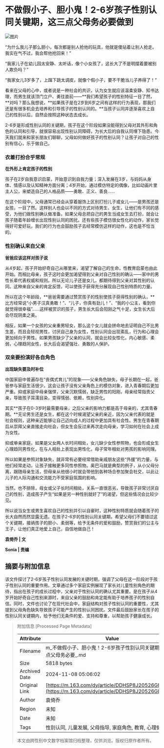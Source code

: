 # 不做假小子、胆小鬼！2-6岁孩子性别认同关键期，这三点父母务必要做到

![图片](https://nimg.ws.126.net/?url=https%3A%2F%2Fstatic.ws.126.net%2Ff2e%2Fwap%2Fcommon%2Fimages%2Fweixinfixed1200low.jpg&thumbnail=750x2147483647&quality=75&type=jpg)

“为什么我儿子那么胆小，每次都是别人抢他的玩具，他就是傻站着让别人抢走。我实在气不过，我会帮他抢回来！”

“我家儿子在幼儿园太安静、太听话，像个小女孩了，这长大了不是明摆着要被别人欺负吗？”

“我家女儿3岁多了，上蹿下跳太调皮，就像个假小子，要不干脆当儿子养得了！”

看来在父母的心中，或者说是一种社会的共识，认为女生就应该温柔安静、知书达理，而男生就该顶门立户、勇往直前——**我们希望孩子的性别特征一目了然，**对吗？那么我想说，**如果孩子是在2岁到6岁之间有这样的行为表现，那我们还是有很多机会去培养和引导孩子的性别认同的。**当孩子认同并逐渐喜欢上自己的性别以后，自然会按照这种状态去成长。

2-6岁是形成性别认同的关键期，孩子在这个阶段如果没能得到父母对其外形和角色的认同和引导，就很容易出现性别认同障碍，为长大后的自我认同埋下隐患。今天我们就来和家长朋友们聊聊，父母如何做好孩子的性别认同？让孩子对自己的性别有信心，乐于做自己。

### 衣着打扮合乎常规

**在外形上肯定孩子的性别**

孩子在2岁自我意识启蒙，开始意识到自我力量；深入发展在3岁，与妈妈从身体、情感以及认知精神方面分离；4岁开始，通过模仿特定的偶像，比如动画片里主人公，来塑造自己的人格品质——勇敢、正义、善良……

在这个阶段中，父母通常已经会从穿着服饰上区别打扮儿子或女儿——是男孩还是女孩，一目了然。这样别人也会以不同的方式对待男生、女生，让他们有不同的感受，为他们做性别确认做准备。如果父母总把自己的男生当成女生去打扮，就会让孩子随着年龄增长出现性别认同的困扰。还有些孩子模仿很女性化的动作，家长觉得好可爱好玩，我们的行为也会鼓励孩子去经常模仿这样的动作，这也是不恰当的。

### 性别确认来自父亲

**爸爸应该这样对孩子说**

从4岁起，孩子开始好奇自己从哪里来，渴望了解自己的生命，性教育启蒙也由此开始。而相比母亲，孩子这时会更加渴望得到父亲对自己性别的确认——家中的男性长辈代表权威和规则。所以无论儿子还是女儿，都期待得到父亲对其性别的认同。这种来自父亲的肯定反馈，可以使孩子获得充分展现自己性别特质的力量。

所以在这个年龄段，**爸爸需要通过赞赏孩子的性别使孩子获得性别的确认，**比方经常说“小男子汉真勇敢！”、“儿子，你真有劲儿！”、“我的小公主，看到你就觉得很幸福”……这样被赏识的孩子，男生长大后会阳刚之气十足，女生长大后会尽现阴柔之美。

相反，如果一个女孩的父亲重男轻女，那么这个女儿就会拼命地去证明自己不比男生差，而且会轻视男性，讨厌自己身为女性，性别认同会出现紊乱，行为和心理会更加倾向于男性。如果男孩缺少了父亲的认同，就会比较女性化，内心敏感、柔弱，心理趋同女性，长大后会渴望强壮、勇敢的人保护。

### 双亲要扮演好各自角色

**出现缺失要及时补位**

中国家庭中普遍存在“丧偶式育儿”的现象——父亲角色缺失，母子长期在一起，爸爸参与家庭生活很少。这会让孩子没有父亲角色上的模仿对象，进入青春期后更加严重。抑或家庭中母亲强悍，父亲沉默懦弱，缺乏男性的阳刚，母亲经常指责父亲，导致孩子耳濡目染，变得懦弱、依赖，性别异化。

其实**孩子在0-3岁时最需要母亲，之后父亲的影响力都是高于母亲的，尤其青春期。**无论男生还是女生，都在这个时候渴望父亲的亲近，因为父亲代表的就是社会规则，这种亲近能够让自己迈向成人的过程中更加具有社会性。男生在青春期后从崇拜父亲直接走向社会，但女生会反过来再次走向母亲，学习如何在社会上成为女性。

抑或单亲家庭，如果是父女两人长时间相处，女儿缺少女性参照物，也会形成女生心理趋同男性化，在与人相处上表现出男性化，母子常年相处对男孩的影响同理。

所以如果是参照对象缺失，就非常有必要经常借助亲戚朋友这些“外援”的力量，与他们经常走动，让孩子接触更多同性参照物。奥巴马就是典型的例子，从小父母分离，跟随母亲生活，但母亲从他很小时就会带他到各种场合参加聚会社交，以此让儿子的人际沟通和交流能力不受家庭氛围的影响。

当然，也不排除，母女或父子长时间相处，关系一直很恶劣，导致孩子非常讨厌自己的性别，造成孩子产生“如果是另一种性别就好了”的渴望，但这些情况会比较少见。

所以说当女生或男生喜欢自己的性别并引以自豪时，这种性别特质就会随着孩子的长大自然而然显露无遗。在孩子2-6岁的性别认同关键期，希望父母们不要错过这个关键期，接纳孩子的胆小、柔弱等，给予无条件的爱和鼓励，赞赏我们的公主与王子，让他们真正地爱上自己，自信地做自己！

**袁倚乔 | 文**

**Sonia | 责编**

## 摘要与附加信息

<!-- tcd_abstract -->
该文件探讨了2-6岁孩子性别认同发展的关键时期，强调了父母在这一阶段对于孩子性别认同的重要作用。文章通过多个家庭实例展现了家长对儿童性别角色的期待，指出在孩子的成长过程中，父亲对于性别认同的确认尤其重要。是在孩子从4岁开始好奇自己性别来源时，来自父亲的鼓励和肯定能有助于培养孩子的性别自信。同时，文件也讨论了在现代社会中，家庭结构对孩子性别认同的重要性，尤其提到父母角色缺失导致孩子可能产生的性别认同困扰。文件最后鼓励家长在孩子的性别认同关键期内，给予他们无条件的爱、支持和尊重，以帮助孩子健康成长。
<!-- tcd_abstract_end -->

> 附加信息 [Processed Page Metadata]
>
> | Attribute       | Value                                  |
> |-----------------|----------------------------------------|
> | Filename        | m_不做假小子、胆小鬼！2-6岁孩子性别认同关键期，这三点父母务必要_.md                             |
> | Size            | 5818 bytes                           |
> | Archived Date   | 2024-11-08 05:06:02                             |
> | Original Link   | [https://m.163.com/dy/article/DDHSP8J20526GI91.html](https://m.163.com/dy/article/DDHSP8J20526GI91.html)                       |
> | Author          | 袁倚乔                               |
> | Region          | 未知                               |
> | Date            | 未知                                 |
> | Tags            | 性别认同, 儿童发展, 父母指导, 家庭角色, 教育, 心理健康                                 |
>
> 本文由跨性别中文数字档案馆归档整理，仅供浏览。版权归原作者所有。
>
